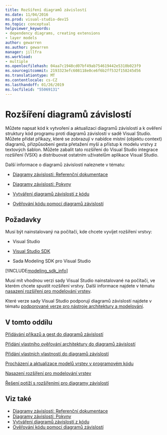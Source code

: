 ```yaml
---
title: Rozšíření diagramů závislostí
ms.date: 11/04/2016
ms.prod: visual-studio-dev15
ms.topic: conceptual
helpviewer_keywords:
- dependency diagrams, creating extensions
- layer models
author: gewarren
ms.author: gewarren
manager: jillfra
ms.workload:
- multiple
ms.openlocfilehash: 04aa7c1948cd07bf49ab754619442e5310b023f9
ms.sourcegitcommit: 2193323efc608118e0ce6f6b2ff532f158245d56
ms.translationtype: MT
ms.contentlocale: cs-CZ
ms.lasthandoff: 01/26/2019
ms.locfileid: "55069131"
---
```

# <a name="extend-dependency-diagrams"></a>Rozšíření diagramů závislostí
Můžete napsat kód k vytvoření a aktualizaci diagramů závislostí a k ověření struktury kód programu proti diagramů závislostí v sadě Visual Studio. Můžete přidat příkazy, které se zobrazují v nabídce místní (objektu context) diagramů, přizpůsobení gesta přetažení myší a přístup k modelu vrstvy z textových šablon. Můžete zabalit tato rozšíření do Visual Studio integrace rozšíření (VSIX) a distribuovat ostatním uživatelům aplikace Visual Studio.

 Další informace o diagramů závislostí naleznete v tématu:

-   [Diagramy závislostí: Referenční dokumentace](../modeling/layer-diagrams-reference.md)

-   [Diagramy závislostí: Pokyny](../modeling/layer-diagrams-guidelines.md)

-   [Vytváření diagramů závislostí z kódu](../modeling/create-layer-diagrams-from-your-code.md)

-   [Ověřování kódu pomocí diagramů závislostí](../modeling/validate-code-with-layer-diagrams.md)

##  <a name="prereqs"></a> Požadavky
 Musí být nainstalovaný na počítači, kde chcete vyvíjet rozšíření vrstvy:

-   Visual Studio

-   [Visual Studio SDK](../extensibility/visual-studio-sdk.md)

-   Sada Modeling SDK pro Visual Studio


[!INCLUDE[modeling_sdk_info](includes/modeling_sdk_info.md)]


 Musí mít vhodnou verzi sady Visual Studio nainstalované na počítači, ve kterém chcete spustit rozšíření vrstvy. Další informace najdete v tématu [nasazení rozšíření pro modelování vrstev](../modeling/deploy-a-layer-model-extension.md).

 Které verze sady Visual Studio podporují diagramů závislostí najdete v tématu [podporované verze pro nástroje architektury a modelování](../modeling/what-s-new-for-design-in-visual-studio.md#VersionSupport).

## <a name="in-this-section"></a>V tomto oddílu
 [Přidávání příkazů a gest do diagramů závislostí](../modeling/add-commands-and-gestures-to-layer-diagrams.md)

 [Přidání vlastního ověřování architektury do diagramů závislostí](../modeling/add-custom-architecture-validation-to-layer-diagrams.md)

 [Přidání vlastních vlastností do diagramů závislostí](../modeling/add-custom-properties-to-layer-diagrams.md)

 [Procházení a aktualizace modelů vrstev v programovém kódu](../modeling/navigate-and-update-layer-models-in-program-code.md)

 [Nasazení rozšíření pro modelování vrstev](../modeling/deploy-a-layer-model-extension.md)

 [Řešení potíží s rozšířeními pro diagramy závislostí](../modeling/troubleshoot-extensions-for-layer-diagrams.md)

## <a name="see-also"></a>Viz také

- [Diagramy závislostí: Referenční dokumentace](../modeling/layer-diagrams-reference.md)
- [Diagramy závislostí: Pokyny](../modeling/layer-diagrams-guidelines.md)
- [Vytváření diagramů závislostí z kódu](../modeling/create-layer-diagrams-from-your-code.md)
- [Ověřování kódu pomocí diagramů závislostí](../modeling/validate-code-with-layer-diagrams.md)
